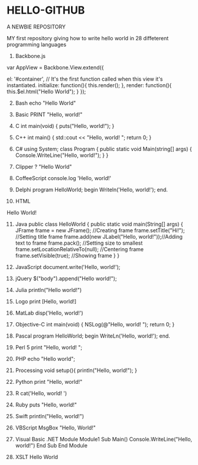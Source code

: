 # HELLO-GITHUB
A NEWBIE REPOSITORY

MY first repository giving how to write hello world in 28 diffeterent programming languages



1. Backbone.js
  
var AppView = Backbone.View.extend({

  el: '#container',
  // It's the first function called when this view it's instantiated.
  initialize: function(){
    this.render();
  },
  render: function(){
    this.$el.html("Hello World");
  }
});
 
 
2. Bash
echo "Hello World"
 
3. Basic
PRINT "Hello, world!"​
 
4. C
int main(void)
{
    puts("Hello, world!");
}
 
5. C++
int main()
{
    std::cout << "Hello, world!
";
    return 0;
}
 
6. C#
using System;
class Program
{
    public static void Main(string[] args)
    {
        Console.WriteLine("Hello, world!");
    }
}
 
7. Clipper
? "Hello World"
 
8. CoffeeScript
console.log 'Hello, world!'
 
9. Delphi
program HelloWorld;
begin
  Writeln('Hello, world!');
end.
 
10. HTML

 Hello World!
 
11. Java
public class HelloWorld {
    public static void main(String[] args) {
        JFrame frame = new JFrame();           //Creating frame
        frame.setTitle("Hi!");                 //Setting title frame
        frame.add(new JLabel("Hello, world!"));//Adding text to frame
        frame.pack();                          //Setting size to smallest
        frame.setLocationRelativeTo(null);     //Centering frame
        frame.setVisible(true);                //Showing frame
    }
}
 
12. JavaScript
document.write('Hello, world!');
 
13. jQuery
$("body").append("Hello world!");
 
14. Julia
println("Hello world!")
 
15. Logo
print [Hello, world!]
 
16. MatLab
disp('Hello, world!')
 
17. Objective-C
int main(void)
{
    NSLog(@"Hello, world!
");
    return 0;
}
 
18. Pascal
program HelloWorld;
begin
  WriteLn('Hello, world!');
end.
 
19. Perl 5
print "Hello, world!
";
 
20. PHP 
 echo "Hello world";
 
 
21. Processing
void setup(){
  println("Hello, world!");
}
 
22. Python
print "Hello, world!"
 
23. R
cat('Hello, world!
')
 
24. Ruby
puts "Hello, world!"
 
25. Swift
println("Hello, world!")
 
26. VBScript
MsgBox "Hello, World!"
 
27. Visual Basic .NET
Module Module1
    Sub Main()
        Console.WriteLine("Hello, world!")
    End Sub
End Module
 
28. XSLT
      Hello World
